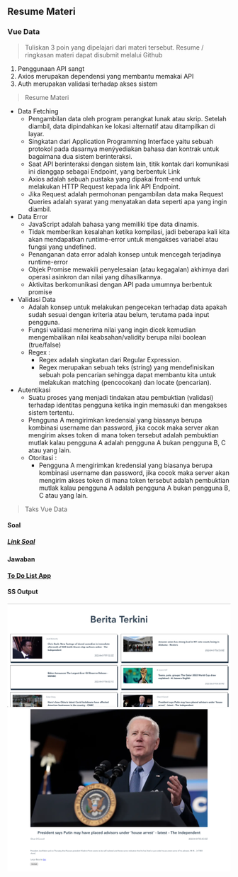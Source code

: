 ## Resume Materi 
### Vue Data

> Tuliskan 3 poin yang dipelajari dari materi tersebut. Resume / ringkasan materi dapat disubmit melalui Github
1. Penggunaan API sangt 
2. Axios merupakan dependensi yang membantu memakai API
3. Auth merupakan validasi terhadap akses sistem

> Resume Materi
-   Data Fetching
    -   Pengambilan data oleh program perangkat lunak atau skrip. Setelah diambil, data dipindahkan ke lokasi alternatif atau ditampilkan di layar.
    -   Singkatan dari Application Programming Interface yaitu sebuah protokol pada dasarnya menýyediakan bahasa dan kontrak untuk bagaimana dua sistem berinteraksi.
    -   Saat API berinteraksi dengan sistem lain, titik kontak dari komunikasi ini dianggap sebagai Endpoint, yang berbentuk Link
    -   Axios adalah sebuah pustaka yang dipakai front-end untuk melakukan HTTP Request kepada link API Endpoint.
    -   Jika Request adalah permohonan pengambilan data maka Request Queries adalah syarat yang menyatakan data seperti apa yang ingin diambil.
-   Data Error
    -   JavaScript adalah bahasa yang memiliki tipe data dinamis.
    -   Tidak memberikan kesalahan ketika kompilasi, jadi beberapa kali kita akan mendapatkan runtime-error untuk mengakses variabel atau fungsi yang undefined.
    -   Penanganan data error adalah konsep untuk mencegah terjadinya runtime-error
    -   Objek Promise mewakili penyelesaian (atau kegagalan) akhirnya dari operasi asinkron dan nilai yang dihasilkannya.
    -   Aktivitas berkomunikasi dengan API pada umumnya berbentuk promise
-   Validasi Data
    -   Adalah konsep untuk melakukan pengecekan terhadap data apakah sudah sesuai dengan kriteria atau belum, terutama pada input pengguna.
    -   Fungsi validasi menerima nilai yang ingin dicek kemudian mengembalikan nilai keabsahan/validity berupa nilai boolean (true/false)
    -   Regex :
        -   Regex adalah singkatan dari Regular Expression.
        -   Regex merupakan sebuah teks (string) yang mendefinisikan sebuah pola pencarian sehingga dapat membantu kita untuk melakukan matching (pencocokan) dan locate (pencarian).
-   Autentikasi
    -   Suatu proses yang menjadi tindakan atau pembuktian (validasi) terhadap identitas pengguna ketika ingin memasuki dan mengakses sistem tertentu.
    -   Pengguna A mengirimkan kredensial yang biasanya berupa kombinasi username dan password, jika cocok maka server akan mengirim akses token di mana token tersebut adalah pembuktian mutlak kalau pengguna A adalah pengguna A bukan pengguna B, C atau yang lain.
    -   Otoritasi :
        -   Pengguna A mengirimkan kredensial yang biasanya berupa kombinasi username dan password, jika cocok maka server akan mengirim akses token di mana token tersebut adalah pembuktian mutlak kalau pengguna A adalah pengguna A bukan pengguna B, C atau yang lain.

> Taks Vue Data
#### Soal
##### [Link Soal](https://docs.google.com/presentation/d/1tN3kmiJbsFtmUFuI2j_CfHTSu0dunRH6BlQJE-wrg_Y/edit#slide=id.g8bce5440c3_0_0)

#### Jawaban
#### [To Do List App](../news-app/src/App.vue)

#### SS Output
![kodingan](./Screenshots/home.png)
![kodingan](./Screenshots/detail.png)